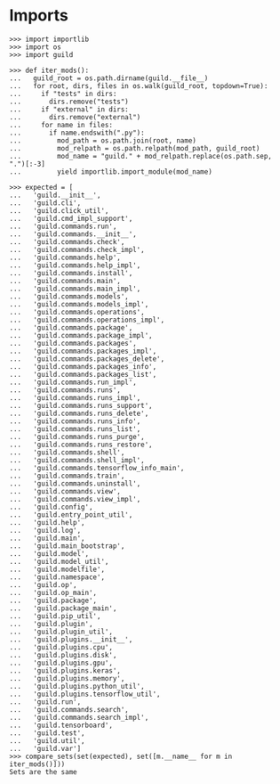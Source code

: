 # Imports

    >>> import importlib
    >>> import os
    >>> import guild

    >>> def iter_mods():
    ...   guild_root = os.path.dirname(guild.__file__)
    ...   for root, dirs, files in os.walk(guild_root, topdown=True):
    ...     if "tests" in dirs:
    ...       dirs.remove("tests")
    ...     if "external" in dirs:
    ...       dirs.remove("external")
    ...     for name in files:
    ...       if name.endswith(".py"):
    ...         mod_path = os.path.join(root, name)
    ...         mod_relpath = os.path.relpath(mod_path, guild_root)
    ...         mod_name = "guild." + mod_relpath.replace(os.path.sep, ".")[:-3]
    ...         yield importlib.import_module(mod_name)

    >>> expected = [
    ...   'guild.__init__',
    ...   'guild.cli',
    ...   'guild.click_util',
    ...   'guild.cmd_impl_support',
    ...   'guild.commands.run',
    ...   'guild.commands.__init__',
    ...   'guild.commands.check',
    ...   'guild.commands.check_impl',
    ...   'guild.commands.help',
    ...   'guild.commands.help_impl',
    ...   'guild.commands.install',
    ...   'guild.commands.main',
    ...   'guild.commands.main_impl',
    ...   'guild.commands.models',
    ...   'guild.commands.models_impl',
    ...   'guild.commands.operations',
    ...   'guild.commands.operations_impl',
    ...   'guild.commands.package',
    ...   'guild.commands.package_impl',
    ...   'guild.commands.packages',
    ...   'guild.commands.packages_impl',
    ...   'guild.commands.packages_delete',
    ...   'guild.commands.packages_info',
    ...   'guild.commands.packages_list',
    ...   'guild.commands.run_impl',
    ...   'guild.commands.runs',
    ...   'guild.commands.runs_impl',
    ...   'guild.commands.runs_support',
    ...   'guild.commands.runs_delete',
    ...   'guild.commands.runs_info',
    ...   'guild.commands.runs_list',
    ...   'guild.commands.runs_purge',
    ...   'guild.commands.runs_restore',
    ...   'guild.commands.shell',
    ...   'guild.commands.shell_impl',
    ...   'guild.commands.tensorflow_info_main',
    ...   'guild.commands.train',
    ...   'guild.commands.uninstall',
    ...   'guild.commands.view',
    ...   'guild.commands.view_impl',
    ...   'guild.config',
    ...   'guild.entry_point_util',
    ...   'guild.help',
    ...   'guild.log',
    ...   'guild.main',
    ...   'guild.main_bootstrap',
    ...   'guild.model',
    ...   'guild.model_util',
    ...   'guild.modelfile',
    ...   'guild.namespace',
    ...   'guild.op',
    ...   'guild.op_main',
    ...   'guild.package',
    ...   'guild.package_main',
    ...   'guild.pip_util',
    ...   'guild.plugin',
    ...   'guild.plugin_util',
    ...   'guild.plugins.__init__',
    ...   'guild.plugins.cpu',
    ...   'guild.plugins.disk',
    ...   'guild.plugins.gpu',
    ...   'guild.plugins.keras',
    ...   'guild.plugins.memory',
    ...   'guild.plugins.python_util',
    ...   'guild.plugins.tensorflow_util',
    ...   'guild.run',
    ...   'guild.commands.search',
    ...   'guild.commands.search_impl',
    ...   'guild.tensorboard',
    ...   'guild.test',
    ...   'guild.util',
    ...   'guild.var']
    >>> compare_sets(set(expected), set([m.__name__ for m in iter_mods()]))
    Sets are the same
